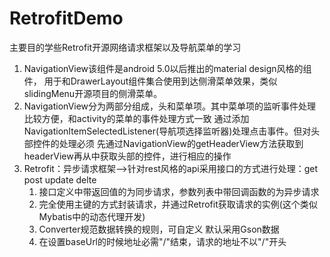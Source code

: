 # RetrofitDemo
 主要目的学些Retrofit开源网络请求框架以及导航菜单的学习
 1. NavigationView该组件是android 5.0以后推出的material design风格的组件，
    用于和DrawerLayout组件集合使用到达侧滑菜单效果，类似slidingMenu开源项目的侧滑菜单。
 2. NavigationView分为两部分组成，头和菜单项。其中菜单项的监听事件处理比较方便，和activity的菜单的事件处理方式一致
    通过添加NavigationItemSelectedListener(导航项选择监听器)处理点击事件。但对头部控件的处理必须
    先通过NavigationView的getHeaderView方法获取到headerView再从中获取头部的控件，进行相应的操作
 3. Retrofit：异步请求框架-->针对rest风格的api采用接口的方式进行处理：get post update delte
    1. 接口定义中带返回值的为同步请求，参数列表中带回调函数的为异步请求
    2. 完全使用主键的方式封装请求，并通过Retrofit获取请求的实例(这个类似Mybatis中的动态代理开发)
    3. Converter规范数据转换的规则，可自定义 默认采用Gson数据
    4. 在设置baseUrl的时候地址必需"/"结束，请求的地址不以"/"开头